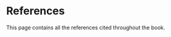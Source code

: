 # References

This page contains all the references cited throughout the book.

```{bibliography}
```
